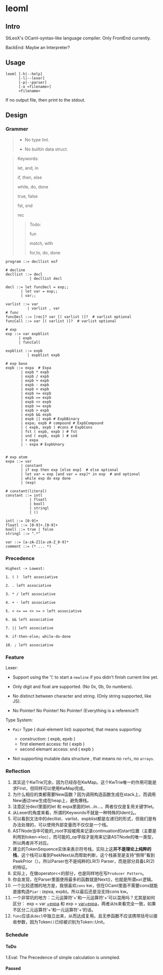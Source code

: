 # leoml

## Intro
StLeoX's OCaml-syntax-like language compiler. Only FrontEnd currently.

BackEnd: Maybe an Interpreter?



## Usage

``````leoml
leoml [-h|--help]
      [-l|--lexer]
      [-p|--parser]
      [-o <filename>]
      <filename>
``````

If no output file, then print to the stdout.



## Design

### Grammer

> - No type lint.
>
> - No builtin data struct.



> Keywords: 
>
> let, and, in 
>
> if, then, else 
>
> while, do, done
>
> true, false 
>
> fst, snd 
>
> rec
>
> > Todo:
> >
> > fun
> >
> > match, with
> >
> > for,to, do, done



```
program ::= decllist eof

# decline
decllist ::= decl
           | decllist decl
		  
decl ::= let funcDecl = exp;;
       | let var = exp;;
       | var;;

varlist ::= var
          | varlist , var
# func
funcDecl ::= [rec]? var [( varlist )]?  # varlist optional
funcCall ::= var [( varlist )]?  # varlist optional

# exp
exp ::= var expblist
      | expb
      | funcCall

expblist ::= expb
          | expblist expb

# exp base
expb ::= expa  # Expa
       | expb * expb
       | expb / expb
       | expb + expb
       | expb - expb
       | expb < expb
       | expb <= expb
       | expb == expb
       | expb <> expb
       | expb >= expb
       | expb > expb
       | expb && expb
       | expb || expb # ExpbBinary
       | expa; expb # compound # ExpbCompound
       | ( expb, expb ) #cons # ExpbCons
       | fst ( expb, expb ) # fst
       | snd ( expb, expb ) # snd 
       | + expa 
       | - expa # ExpbUnary


# exp atom
expa ::= var
       | constant
       | if exp then exp [else exp]  # else optional
       | let var = exp [and var = exp]* in exp  # and optional
       | while exp do exp done
       | (exp)

# constant(literal)
constant ::= intl
           | floatl
           | booll
           | stringl
           | ()

intl ::= [0-9]+
floatl ::= [0-9]+.[0-9]+
booll ::= true | false
stringl ::= ".*"

var ::= [a-zA-Z][a-zA-Z_0-9]*
comment ::= (* ... *)

```



### Precedence

```
Highest -> Lowest:

1. ( )  left associative

2. . left associative

3. * / left associative

4. + - left associative

5. < <= == <> >= > left associative

6. && left associative

7. || left associative

9. if-then-else; while-do-done

10. ; left associative

```



### Feature

Lexer:

- Support using the '\\' to start a `newline` if you didn't finish current line yet.

- Only digit and float are supported. (No 0x, 0b, 0o numbers).
- No distinct between character and string. (Only string supported, like JS).

- No Pointer! No Pointer! No Pointer! (Everything is a reference?)

Type System:

- `Pair` Type ( dual-element list) supported, that means supporting:
  - construction: ( expb, epxb )
  - first element access: fst ( expb )
  - second elemant access: snd ( expb )

- Not supporting mutable data structure , that means no `refs`, no `arrays`.







### Reflection

1. 其实这个KwTrie冗余，因为已经存在KwMap。这个KwTrie唯一的作用可能是求First，但同样可以使用KwMap完成。
2. 为什么相应的类都需要New函数？因为调用构造函数生成在stack上，而调用New通过new生成在heap上，避免爆栈。
3. 注意区分decl里面的let 和 expa里面的let...in...，两者仅仅是复用关键字let。
4. 从Lexer的角度来看，所谓的Keywords不就是一种特殊的Ident么。
5. 可以看到文法中的decllist、varlist、expblist都是左递归的形式，但我们是有办法处理的，可以使用外部变量而不仅仅是一个栈。
6. ASTNode当中可能的_root字段被用来记录continuation的start位置（主要是利用到token->loc），而可能的\_op字段才是用来记录ASTNode的唯一类型，所以两者并不对应。
7. 建立的TokenSequence实体来表示符号栈，实际上这**并不是理论上纯粹的栈**，这个栈可以看到PeekNext从而帮助判断，这个栈甚至是支持“倒带”看到PeekPrior（）。所以Parser也不是纯粹的LR(1) Parser，而是部分具备LR(2)的特征。
8. 实际上，在做operator<<的部分，也是同样地在写`Producer Pattern`。
9. 你会发现，在Parser里面使用最多的函数就是Next()，也就是所谓`eat`逻辑。
10. 一个比较遗憾的地方是，我很喜欢`cons` kw，但在OCaml里面不需要cons就能直接构造`Piar` : (epxa, expb)。所以最后还是没支持cons kw。
11. 一个非常坑的地方：二元运算符'+'和一元运算符'+'可以混用吗？尤其是如何区分： exp = var <u>+expa</u>  和 exp = <u>var+expa</u>，两者从ts来看完全一致，如果不区分二元运算符'+'和一元运算符'+'的话。
12. `func`应该从`decl`中独立出来，从而达成复用。且无参函数不应该携带括号以接收参数，因为Token`()`已经被识别为Token::Unit。



### Schedule

#### ToDo

1.Eval: The Precedence of simple calculation is unimpled.



#### Passed

